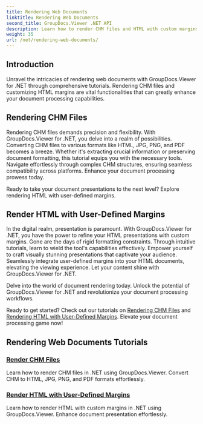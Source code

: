 ```yaml
---
title: Rendering Web Documents
linktitle: Rendering Web Documents
second_title: GroupDocs.Viewer .NET API
description: Learn how to render CHM files and HTML with custom margins in .NET using GroupDocs.Viewer. Convert CHM to HTML, JPG, PNG, and PDF formats seamlessly.
weight: 35
url: /net/rendering-web-documents/
---
```

## Introduction

Unravel the intricacies of rendering web documents with GroupDocs.Viewer for .NET through comprehensive tutorials. Rendering CHM files and customizing HTML margins are vital functionalities that can greatly enhance your document processing capabilities.

## Rendering CHM Files

Rendering CHM files demands precision and flexibility. With GroupDocs.Viewer for .NET, you delve into a realm of possibilities. Converting CHM files to various formats like HTML, JPG, PNG, and PDF becomes a breeze. Whether it's extracting crucial information or preserving document formatting, this tutorial equips you with the necessary tools. Navigate effortlessly through complex CHM structures, ensuring seamless compatibility across platforms. Enhance your document processing prowess today.

Ready to take your document presentations to the next level? Explore rendering HTML with user-defined margins.

## Render HTML with User-Defined Margins

In the digital realm, presentation is paramount. With GroupDocs.Viewer for .NET, you have the power to refine your HTML presentations with custom margins. Gone are the days of rigid formatting constraints. Through intuitive tutorials, learn to wield the tool's capabilities effectively. Empower yourself to craft visually stunning presentations that captivate your audience. Seamlessly integrate user-defined margins into your HTML documents, elevating the viewing experience. Let your content shine with GroupDocs.Viewer for .NET.

Delve into the world of document rendering today. Unlock the potential of GroupDocs.Viewer for .NET and revolutionize your document processing workflows.

Ready to get started? Check out our tutorials on [Rendering CHM Files](./render-chm/) and [Rendering HTML with User-Defined Margins](./render-html-margins/). Elevate your document processing game now!
## Rendering Web Documents Tutorials
### [Render CHM Files](./render-chm/)
Learn how to render CHM files in .NET using GroupDocs.Viewer. Convert CHM to HTML, JPG, PNG, and PDF formats effortlessly.
### [Render HTML with User-Defined Margins](./render-html-margins/)
Learn how to render HTML with custom margins in .NET using GroupDocs.Viewer. Enhance document presentation effortlessly.